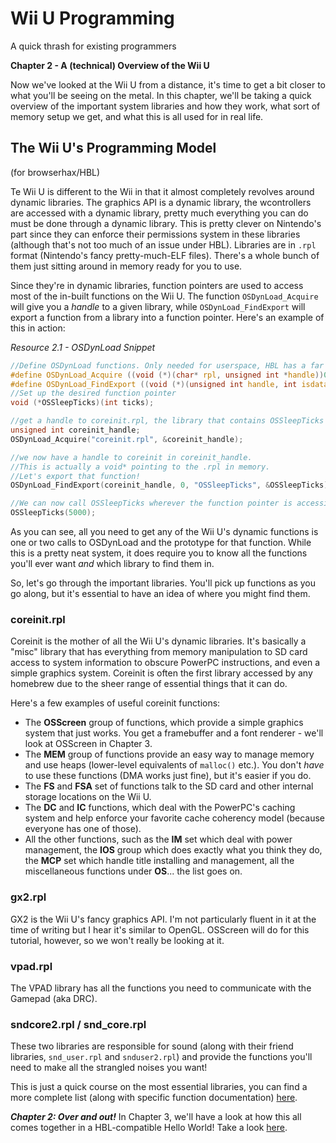 # Wii U Programming
A quick thrash for existing programmers

**Chapter 2 - A (technical) Overview of the Wii U**

Now we've looked at the Wii U from a distance, it's time to get a bit closer to what you'll be seeing on the metal. In this chapter, we'll be taking a quick overview of the important system libraries and how they work, what sort of memory setup we get, and what this is all used for in real life.

## The Wii U's Programming Model
(for browserhax/HBL)

Te Wii U is different to the Wii in that it almost completely revolves around dynamic libraries. The graphics API is a dynamic library, the wcontrollers are accessed with a dynamic library, pretty much everything you can do must be done through a dynamic library. This is pretty clever on Nintendo's part since they can enforce their permissions system in these libraries (although that's not too much of an issue under HBL). Libraries are in ``.rpl`` format (Nintendo's fancy pretty-much-ELF files). There's a whole bunch of them just sitting around in memory ready for you to use.

Since they're in dynamic libraries, function pointers are used to access most of the in-built functions on the Wii U. The function ``OSDynLoad_Acquire`` will give you a *handle* to a given library, while ``OSDynLoad_FindExport`` will export a function from a library into a function pointer. Here's an example of this in action:

*Resource 2.1 - OSDynLoad Snippet*
```c
//Define OSDynLoad functions. Only needed for userspace, HBL has a far better method of delivering these functions.
#define OSDynLoad_Acquire ((void (*)(char* rpl, unsigned int *handle))0x0102A3B4)
#define OSDynLoad_FindExport ((void (*)(unsigned int handle, int isdata, char *symbol, void *address))0x0102B828)
//Set up the desired function pointer
void (*OSSleepTicks)(int ticks);

//get a handle to coreinit.rpl, the library that contains OSSleepTicks
unsigned int coreinit_handle;
OSDynLoad_Acquire("coreinit.rpl", &coreinit_handle);

//we now have a handle to coreinit in coreinit_handle.
//This is actually a void* pointing to the .rpl in memory.
//Let's export that function!
OSDynLoad_FindExport(coreinit_handle, 0, "OSSleepTicks", &OSSleepTicks);

//We can now call OSSleepTicks wherever the function pointer is accessible
OSSleepTicks(5000);
```
As you can see, all you need to get any of the Wii U's dynamic functions is one or two calls to OSDynLoad and the prototype for that function. While this is a pretty neat system, it does require you to know all the functions you'll ever want *and* which library to find them in.

So, let's go through the important libraries. You'll pick up functions as you go along, but it's essential to have an idea of where you might find them.

### coreinit.rpl
Coreinit is the mother of all the Wii U's dynamic libraries. It's basically a "misc" library that has everything from memory manipulation to SD card access to system information to obscure PowerPC instructions, and even a simple graphics system. Coreinit is often the first library accessed by any homebrew due to the sheer range of essential things that it can do.

Here's a few examples of useful coreinit functions:
 - The **OSScreen** group of functions, which provide a simple graphics system that just works. You get a framebuffer and a font renderer - we'll look at OSScreen in Chapter 3.
 - The **MEM** group of functions provide an easy way to manage memory and use heaps (lower-level equivalents of `malloc()` etc.). You don't *have* to use these functions (DMA works just fine), but it's easier if you do.
 - The **FS** and **FSA** set of functions talk to the SD card and other internal storage locations on the Wii U.
 - The **DC** and **IC** functions, which deal with the PowerPC's caching system and help enforce your favorite cache coherency model (because everyone has one of those).
 - All the other functions, such as the **IM** set which deal with power management, the **IOS** group which does exactly what you think they do, the **MCP** set which handle title installing and management, all the miscellaneous functions under **OS**... the list goes on.

### gx2.rpl
GX2 is the Wii U's fancy graphics API. I'm not particularly fluent in it at the time of writing but I hear it's similar to OpenGL. OSScreen will do for this tutorial, however, so we won't really be looking at it.

### vpad.rpl
The VPAD library has all the functions you need to communicate with the Gamepad (aka DRC).

### sndcore2.rpl / snd_core.rpl
These two libraries are responsible for sound (along with their friend libraries, `snd_user.rpl` and `snduser2.rpl`) and provide the functions you'll need to make all the strangled noises you want!

This is just a quick course on the most essential libraries, you can find a more complete list (along with specific function documentation) [here](https://wiiubrew.org/wiki/Cafe_OS#Libraries).

***Chapter 2: Over and out!***
In Chapter 3, we'll have a look at how this all comes together in a HBL-compatible Hello World! Take a look [here](/tutorial/Chapter%203.md).

